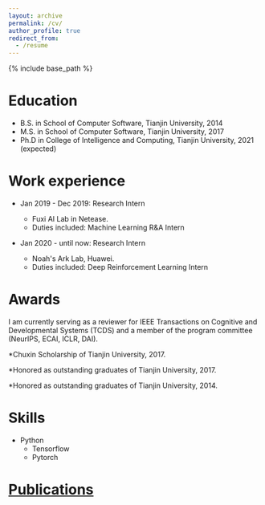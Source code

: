 ```yaml
---
layout: archive
permalink: /cv/
author_profile: true
redirect_from:
  - /resume
---
```


{% include base_path %}

Education
======
* B.S. in School of Computer Software, Tianjin University, 2014
* M.S. in School of Computer Software, Tianjin University, 2017
* Ph.D in College of Intelligence and Computing, Tianjin University, 2021 (expected)

Work experience
======
* Jan 2019 - Dec 2019: Research Intern
  * Fuxi AI Lab in Netease.
  * Duties included: Machine Learning R&A Intern

* Jan 2020 - until now: Research Intern
  * Noah's Ark Lab, Huawei.
  * Duties included: Deep Reinforcement Learning Intern

Awards
======  
I am currently serving as a reviewer for IEEE Transactions on Cognitive and Developmental Systems (TCDS) and a member of the program committee (NeurIPS, ECAI, ICLR, DAI).

*Chuxin Scholarship of Tianjin University, 2017.

*Honored as outstanding graduates of Tianjin University, 2017.

*Honored as outstanding graduates of Tianjin University, 2014.

Skills
======
* Python
  * Tensorflow
  * Pytorch

<a href="https://tianpeiyang.github.io/publications/">Publications</a>
======
  
 
